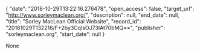 {
  "date": "2018-10-29T13:22:16.276478", 
  "open_access": false, 
  "target_url": "http://www.sorleymaclean.org/", 
  "description": null, 
  "end_date": null, 
  "title": "Sorley MacLean Official Website", 
  "record_id": "20181029T132216/F+2by3CqIsOJ73IAt70bMQ==", 
  "publisher": "sorleymaclean.org", 
  "start_date": null
}

None